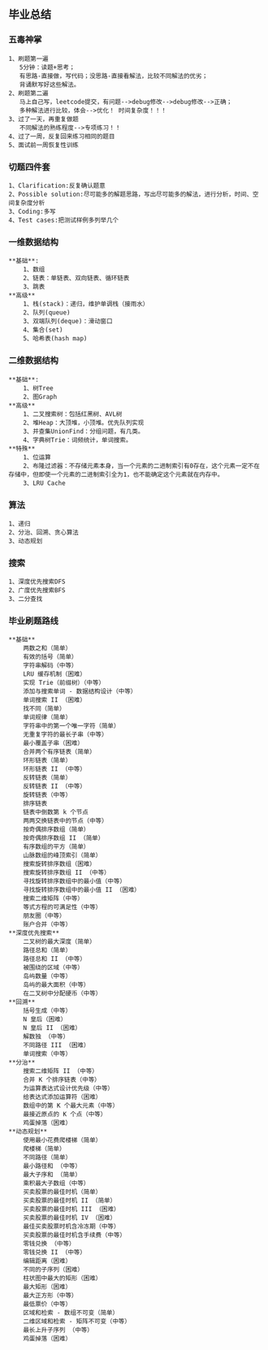 ## 毕业总结
### 五毒神掌
    1、刷题第一遍
       5分钟：读题+思考；
       有思路-直接做，写代码；没思路-直接看解法，比较不同解法的优劣；
       背诵默写好这些解法。
    2、刷题第二遍
       马上自己写，leetcode提交，有问题-->debug修改-->debug修改-->正确；
       多种解法进行比较，体会-->优化！ 时间复杂度！！！
    3、过了一天，再重复做题
       不同解法的熟练程度-->专项练习！！
    4、过了一周，反复回来练习相同的题目
    5、面试前一周恢复性训练
    
### 切题四件套
    1、Clarification:反复确认题意
    2、Possible solution:尽可能多的解题思路，写出尽可能多的解法，进行分析，时间、空间复杂度分析
    3、Coding:多写
    4、Test cases:把测试样例多列举几个

### 一维数据结构
    **基础**: 
        1、数组
        2、链表：单链表、双向链表、循环链表
        3、跳表
    **高级**
        1、栈(stack)：递归，维护单调栈（接雨水）
        2、队列(queue)
        3、双端队列(deque)：滑动窗口
        4、集合(set)
        5、哈希表(hash map)
    
### 二维数据结构
    **基础**: 
        1、树Tree
        2、图Graph
    **高级**
        1、二叉搜索树：包括红黑树、AVL树
        2、堆Heap：大顶堆，小顶堆。优先队列实现
        3、并查集UnionFind：分组问题，有几类。
        4、字典树Trie：词频统计，单词搜索。
    **特殊**
        1、位运算
        2、布隆过滤器：不存储元素本身，当一个元素的二进制索引有0存在，这个元素一定不在存储中，但即使一个元素的二进制索引全为1，也不能确定这个元素就在内存中。
        3、LRU Cache
### 算法
    1、递归
    2、分治、回溯、贪心算法
    3、动态规划 
        
### 搜索
    1、深度优先搜索DFS
    2、广度优先搜索BFS
    3、二分查找
    
### 毕业刷题路线
    **基础**
        两数之和（简单）
        有效的括号（简单）
        字符串解码（中等）
        LRU 缓存机制（困难）
        实现 Trie（前缀树）（中等）
        添加与搜索单词 - 数据结构设计（中等）
        单词搜索 II （困难）
        找不同（简单）
        单词规律（简单）
        字符串中的第一个唯一字符（简单）
        无重复字符的最长子串（中等）
        最小覆盖子串（困难）
        合并两个有序链表（简单）
        环形链表（简单）
        环形链表 II （中等）
        反转链表（简单）
        反转链表 II （中等）
        旋转链表（中等）
        排序链表
        链表中倒数第 k 个节点
        两两交换链表中的节点（中等）
        按奇偶排序数组（简单）
        按奇偶排序数组 II （简单）
        有序数组的平方（简单）
        山脉数组的峰顶索引（简单）
        搜索旋转排序数组（困难）
        搜索旋转排序数组 II （中等）
        寻找旋转排序数组中的最小值（中等）
        寻找旋转排序数组中的最小值 II （困难）
        搜索二维矩阵（中等）
        等式方程的可满足性（中等）
        朋友圈（中等）
        账户合并（中等）
    **深度优先搜索**
        二叉树的最大深度（简单）
        路径总和（简单）
        路径总和 II （中等）
        被围绕的区域（中等）
        岛屿数量（中等）
        岛屿的最大面积（中等）
        在二叉树中分配硬币（中等）
    **回溯**
        括号生成（中等）
        N 皇后（困难）
        N 皇后 II （困难）
        解数独 （中等）
        不同路径 III （困难）
        单词搜索（中等）
    **分治**
        搜索二维矩阵 II （中等）
        合并 K 个排序链表（中等）
        为运算表达式设计优先级（中等）
        给表达式添加运算符（困难）
        数组中的第 K 个最大元素（中等）
        最接近原点的 K 个点（中等）
        鸡蛋掉落（困难）
    **动态规划**
        使用最小花费爬楼梯（简单）
        爬楼梯（简单）
        不同路径（简单）
        最小路径和 （中等）
        最大子序和 （简单）
        乘积最大子数组（中等）
        买卖股票的最佳时机（简单）
        买卖股票的最佳时机 II （简单）
        买卖股票的最佳时机 III （困难）
        买卖股票的最佳时机 IV （困难）
        最佳买卖股票时机含冷冻期（中等）
        买卖股票的最佳时机含手续费（中等）
        零钱兑换 （中等）
        零钱兑换 II （中等）
        编辑距离（困难）
        不同的子序列（困难）
        柱状图中最大的矩形（困难）
        最大矩形（困难）
        最大正方形（中等）
        最低票价（中等）
        区域和检索 - 数组不可变（简单）
        二维区域和检索 - 矩阵不可变（中等）
        最长上升子序列 （中等）
        鸡蛋掉落（困难）